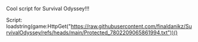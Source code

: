 Cool script for Survival Odyssey!!!

Script: loadstring(game:HttpGet("https://raw.githubusercontent.com/finaldanikz/SurvivalOdyssey/refs/heads/main/Protected_7802209065861994.txt"))()

